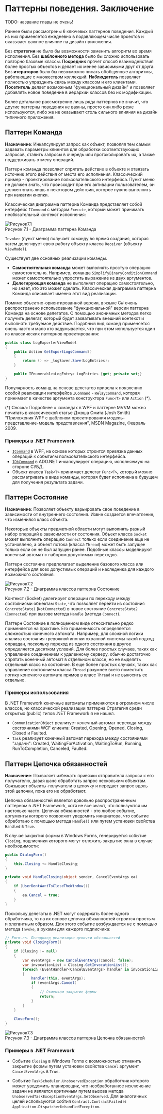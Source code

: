 # Паттерны поведения. Заключение

TODO: название главы не очень!

Раннее были рассмотрены 6 ключевых паттернов поведения. Каждый из них применяется ежедневно в подавляющем числе проектов и оказывает важное влияние на дизайн приложения. 

Без **стратегии** не было бы возможности заменить алгоритм во время исполнения. Без **шаблонного метода** было бы сложно использовать повторно базовые классы. **Посредник** прячет способ взаимодействия более простых объектов и делает их менее зависимыми друг от друга. Без **итераторов** было бы невозможно писать обобщенные алгоритмы, работающие с множеством коллекций. **Наблюдатель** позволяет полностью упразднить связь между классом и его клиентами. **Посетитель** делает возможным "функциональный дизайн" и позволяет добавлять новое поведение в иерархии классов без их модификации.

Более детальное рассмотрение лишь ряда паттернов не значит, что другие паттерны поведения не важны, просто они либо реже используются, либо же не оказывают столь сильного влияния на дизайн типичного приложения.

## Паттерн Команда

**Назначение**: Инкапсулирует запрос как объект, позволяя тем самым задавать параметры клиентов для обработки соответствующих запросов, ставить запросы в очередь или протоколировать их, а также поддерживать отмену операций.

Паттерн команда позволяет спрятать действие в объекте и отвязать источник этого действия от места его исполнения. Классический пример - проектирование пользовательского интерфейса. Пункт меню не должен знать, что происходит при его активации пользователем, он должен знать лишь о некотором действии, которое нужно выполнить при нажатии кнопки.

Классическая диаграмма паттерна Команда представляет собой интерфейс `ICommand` с методом `Execute`, который может принимать необязательный контекст исполнения:

![Рисунок7.1](https://github.com/SergeyTeplyakov/DesignPatternsBook/raw/master/Part%201%20-%20Behavioral%20Patterns/Images/ch07_Image01.png)    
Рисунок 7.1 - Диаграмма паттерна Команда

`Invoker` (пункт меню) получает команду во время создания, которая затем делегирует свою работу объекту класса `Receiver` (объекту `ViewModel`).

Существует две основных реализации команды.

* **Самостоятельная команда** может выполнять простую операцию самостоятельно. Например, команда `SimplifyBinaryConditionCommand` может самостоятельно упростить выражение из двух аргументов.
* **Делегирующая команда** не выполняет операцию самостоятельно, но знает, кто это может сделать. Классическая диаграмма паттерна Команда описывает именно этот вид реализации. 

Помимо объектно-ориентированной версии, в языке C# очень распространено использование "функциональной" версии паттерна Команда на основе делегатов. С помощью анонимных методов легко получить делегат, который будет захватывать внешний контекст и выполнять требуемое действие. Подобный вид команд применяется очень часто и мало кто задумывается, что при этом используется один из классических паттернов проектирования:

```csharp
public class LogExporterViewModel
{
    public Action GetExportLogsCommand()
    {
        return () => _logSaver.Save(LogEntries);
    }

    public IEnumerable<LogEntry> LogEntries {get; private set;}
}
```

Популярность команд на основе делегатов привела к появлению особой реализации интерфейса `ICommand` - `RelayCommand`, которая принимает в качестве аргумента конструктора `Func<T>` или `Action` (*).

(*) Сноска: Подробнее о командах в WPF и паттерне MVVM можно почитать в классической статье Джоша Смита (Josh Smith) "Приложения WPF с шаблоном проектирования модель-представление-модель представления", MSDN Magazine, Февраль 2009.

### Примеры в .NET Framework
* [`ICommand`](http://msdn.microsoft.com/en-us/library/system.windows.input.icommand%28v=vs.110%29.aspx) в WPF, на основе которых строится привязка данных операций к событиям пользовательского интерфейса.
* [`IDbCommand`](http://msdn.microsoft.com/en-us/library/system.data.idbcommand%28v=vs.110%29.aspx) в ADO.NET инкапсулирует операцию, исполняемую на стороне СУБД.
* Объект класса `Task<T>` принимает делегат `Func<T>`, который можно рассматривать в виде команды, которая будет исполнена в будущем для получения результата задачи.

## Паттерн Состояние
**Назначение**: Позволяет объекту варьировать свое поведение в зависимости от внутреннего состояния. Извне создается впечатление, что изменился класс объекта.

Некоторые объекты предметной области могут выполнять разный набор операций в зависимости от состояния. Объект класса `Socket` может выполнить операцию `Connect` только если соединение еще не установлено, а объект потока (класса `Thread`) может быть запущен только если он не был запущен ранее. Подобные классы моделируют конечный автомат с набором допустимых переходов. 

Паттерн состояние предполагает выделение базового класса или интерфейса для всех допустимых операций и наследника для каждого возможного состояния:

![Рисунок7.2](https://github.com/SergeyTeplyakov/DesignPatternsBook/raw/master/Part%201%20-%20Behavioral%20Patterns/Images/ch07_Image02.png)    
Рисунок 7.2 - Диаграмма классов паттерна Состояние

Контекст (Socket) делегирует операции по переходу между состояниями объектам `State`, что позволяет перейти из состояния `ConcreteState1` (`NotConnected`) в новое состояние `ConcreteState2` (`Connected`) при вызове метода `Handle` (метода `Connect`).

Паттерн Состояние в полноценном виде относительно редко применяется на практике. Его применимость определяется сложностью конечного автомата. Например, для сложной логики анализа состояния тревожной кнопки охранной системы такой подход оправдан, поскольку переход из одного состояния в другое определяется десятком условий. Для более простых случаев, таких как управление соединением к удаленному серверу, обычно достаточно спрятать конечный автомат в отдельном классе, но не выделять отдельный класс на состояние. В еще более простых случаях, таких как управление состоянием класса `Thread` разумнее всего поместить логику конечного автомата прямов в класс `Thread` и не выносить ее отдельно.

### Примеры использования

В .NET Framework конечные автоматы применяются в огромном числе классов, но классической реализации паттерна Стратегия среди открытых (public) типов .NET Framework я не нашел.

* `CommunicationObject` реализует конечный автомат перехода между состояниями WCF клиента: Created, Opening, Opened, Closing, Closed и Faulted.
* `Task` реализует конечный автомат перехода между состояниями "задачи": Created, WaitingForActivation, WaitingToRun, Running, RunToCompletion, Canceled, Faulted.

## Паттерн Цепочка обязанностей
**Назначение**: Позволяет избежать привязки отправителя запроса к его получателю, давая шанс обработать запрос нескольким объектам. Связывает объекты-получатели в цепочку и передает запрос вдоль этой цепочки, пока его не обработают.

Цепочка обязанностей является довольно распространенным паттерном в .NET Framework, хотя не все знают, что пользуются им настолько часто. Цепочка обязанностей - это любое событие, аргументы которого позволяют уведомить инициатора, что событие обработано с помощью метода `Handle()` или путем установки свойства `Handled` в `True`.

В случае закрытия формы в Windows Forms, генерируется событие `Closing`, подписчики которого могут отложить закрытие окна в случае необходимости:

```csharp
public DialogForm()
{
    this.Closing += HandleClosing;
}

private void HandleClosing(object sender, CancelEventArgs ea)
{
    if (UserDontWantToCloseTheWindow())
    {
        ea.Cancel = true;
    }
}
```

Поскольку делегаты в .NET могут содержать более одного обработчика, то на их основе цепочка обязанностей строится простым и элегантным образом. Для этого событие возбуждается не с помощью метода `Invoke`, а руками для каждого подписчика:

```csharp
// Form.cs. Псевдокод реализации цепочки обязанностей
private void ClosingForm()
{
    if (Closing != null)
    {
        var eventArgs = new CancelEventArgs(cancel: false);
        var invocationList = Closing.GetInvocationList();
        foreach (EventHandler<CancelEventArgs> handler in invocationList)
        {
            handler(this, eventArgs);
            if (eventArgs.Cancel)
            {
                // Отменяем закрытие формы
                return;
            }
        }
    }
    
    CloseForm();
}
```

![Рисунок7.3](https://github.com/SergeyTeplyakov/DesignPatternsBook/raw/master/Part%201%20-%20Behavioral%20Patterns/Images/ch07_Image03.png)    
Рисунок 7.3 - Диаграмма классов паттерна Цепочка обязанностей

### Примеры в .NET Framework
* Событие `Closing` в Windows Forms  с возможностью отменить закрытие формы путем установки свойства `Cancel` аргумент `CancelEventArgs` в `True`.

* Событие `TaskScheduler.UnobservedException` обработчик которого может уведомить планировщик, что необработанное исключение задачи не является критичным путем вызова метода `UnobservedTaskExceptionEventArgs.SetObserved`. Для аналогичных целей используются собтия `Contract.ContractFailed` и `Application.DispatcherUnhandledException`.

